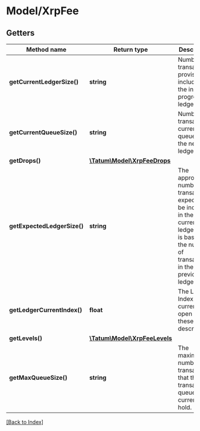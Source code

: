 # Model/XrpFee

## Getters

Method name | Return type | Description | Notes
------------ | ------------- | ------------- | -------------
**getCurrentLedgerSize()** | **string** | Number of transactions provisionally included in the in-progress ledger. | [optional]
**getCurrentQueueSize()** | **string** | Number of transactions currently queued for the next ledger. | [optional]
**getDrops()** | [**\Tatum\Model\XrpFeeDrops**](XrpFeeDrops.md) |  | [optional]
**getExpectedLedgerSize()** | **string** | The approximate number of transactions expected to be included in the current ledger. This is based on the number of transactions in the previous ledger. | [optional]
**getLedgerCurrentIndex()** | **float** | The Ledger Index of the current open ledger these stats describe. | [optional]
**getLevels()** | [**\Tatum\Model\XrpFeeLevels**](XrpFeeLevels.md) |  | [optional]
**getMaxQueueSize()** | **string** | The maximum number of transactions that the transaction queue can currently hold. | [optional]

[[Back to Index]](../index.md)

